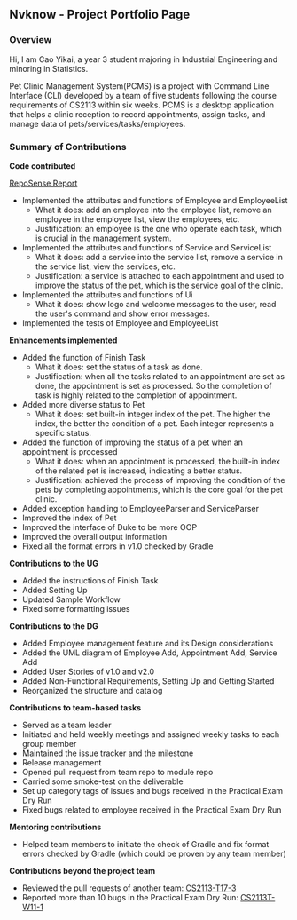 ## Nvknow - Project Portfolio Page

### Overview

Hi, I am Cao Yikai, a year 3 student majoring in Industrial Engineering and minoring in Statistics.

Pet Clinic Management System(PCMS) is a project with Command Line Interface (CLI) developed by a team of five students following the course requirements of CS2113 within six weeks. PCMS is a desktop application that helps a clinic reception to record appointments, assign tasks, and manage data of pets/services/tasks/employees.

### Summary of Contributions
**Code contributed**

[RepoSense Report](https://nus-cs2113-ay2223s1.github.io/tp-dashboard/?search=nvknow&sort=groupTitle&sortWithin=title&timeframe=commit&mergegroup=&groupSelect=groupByRepos&breakdown=true&checkedFileTypes=docs~functional-code~test-code~other&since=2022-09-16&tabOpen=true&tabType=authorship&tabAuthor=nvknow&tabRepo=AY2223S1-CS2113-F11-2%2Ftp%5Bmaster%5D&authorshipIsMergeGroup=false&authorshipFileTypes=docs~functional-code~test-code~other&authorshipIsBinaryFileTypeChecked=false&authorshipIsIgnoredFilesChecked=false)
- Implemented the attributes and functions of Employee and EmployeeList
  - What it does: add an employee into the employee list, remove an employee in the employee list, view the employees, etc.
  - Justification: an employee is the one who operate each task, which is crucial in the management system.
- Implemented the attributes and functions of Service and ServiceList
  - What it does: add a service into the service list, remove a service in the service list, view the services, etc.
  - Justification: a service is attached to each appointment and used to improve the status of the pet, which is the service goal of the clinic.
- Implemented the attributes and functions of Ui
  - What it does: show logo and welcome messages to the user, read the user's command and show error messages.
- Implemented the tests of Employee and EmployeeList

**Enhancements implemented**

- Added the function of Finish Task
  - What it does: set the status of a task as done.
  - Justification: when all the tasks related to an appointment are set as done, the appointment is set as processed. So the completion of task is highly related to the completion of appointment.
- Added more diverse status to Pet
  - What it does: set built-in integer index of the pet. The higher the index, the better the condition of a pet. Each integer represents a specific status.
- Added the function of improving the status of a pet when an appointment is processed
  - What it does: when an appointment is processed, the built-in index of the related pet is increased, indicating a better status.
  - Justification: achieved the process of improving the condition of the pets by completing appointments, which is the core goal for the pet clinic.
- Added exception handling to EmployeeParser and ServiceParser
- Improved the index of Pet
- Improved the interface of Duke to be more OOP
- Improved the overall output information
- Fixed all the format errors in v1.0 checked by Gradle

**Contributions to the UG**

- Added the instructions of Finish Task
- Added Setting Up
- Updated Sample Workflow
- Fixed some formatting issues

**Contributions to the DG**

- Added Employee management feature and its Design considerations
- Added the UML diagram of Employee Add, Appointment Add, Service Add
- Added User Stories of v1.0 and v2.0
- Added Non-Functional Requirements, Setting Up and Getting Started
- Reorganized the structure and catalog

**Contributions to team-based tasks**

- Served as a team leader
- Initiated and held weekly meetings and assigned weekly tasks to each group member
- Maintained the issue tracker and the milestone
- Release management
- Opened pull request from team repo to module repo
- Carried some smoke-test on the deliverable
- Set up category tags of issues and bugs received in the Practical Exam Dry Run
- Fixed bugs related to employee received in the Practical Exam Dry Run

**Mentoring contributions**

- Helped team members to initiate the check of Gradle and fix format errors checked by Gradle (which could be proven by any team member)

**Contributions beyond the project team**

- Reviewed the pull requests of another team: [CS2113-T17-3](https://github.com/nus-cs2113-AY2223S1/tp/pull/10)
- Reported more than 10 bugs in the Practical Exam Dry Run: [CS2113T-W11-1](https://github.com/nvknow/ped/issues)
